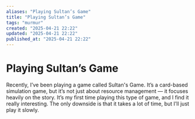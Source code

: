 ```yaml
---
aliases: "Playing Sultan’s Game"
title: "Playing Sultan’s Game"
tags: "murmur"
created: "2025-04-21 22:22"
updated: "2025-04-21 22:22"
published_at: "2025-04-21 22:22"
---
```


# Playing Sultan’s Game

Recently, I’ve been playing a game called Sultan's Game. It’s a card-based simulation game, but it’s not just about resource management — it focuses heavily on the story. It’s my first time playing this type of game, and I find it really interesting. The only downside is that it takes a lot of time, but I’ll just play it slowly.